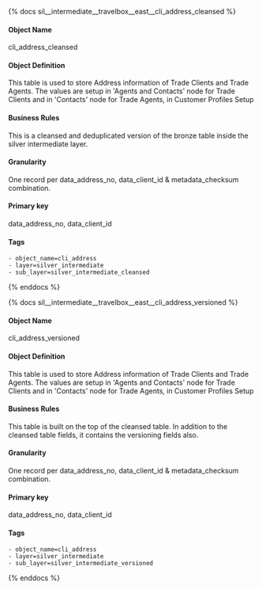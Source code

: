 {% docs sil__intermediate__travelbox__east__cli_address_cleansed %}

#### Object Name
cli_address_cleansed

#### Object Definition
This table is used to store Address information of Trade Clients and Trade Agents.
The values are setup in &#39;Agents and Contacts&#39; node for Trade Clients and in &#39;Contacts&#39; node for Trade Agents, in Customer Profiles Setup

#### Business Rules
This is a cleansed and deduplicated version of the bronze table inside the silver intermediate layer.

#### Granularity
One record per data_address_no, data_client_id & metadata_checksum combination.

#### Primary key
data_address_no, data_client_id

#### Tags
    - object_name=cli_address
    - layer=silver_intermediate
    - sub_layer=silver_intermediate_cleansed

{% enddocs %}

{% docs sil__intermediate__travelbox__east__cli_address_versioned %}

#### Object Name
cli_address_versioned

#### Object Definition
This table is used to store Address information of Trade Clients and Trade Agents.
The values are setup in &#39;Agents and Contacts&#39; node for Trade Clients and in &#39;Contacts&#39; node for Trade Agents, in Customer Profiles Setup

#### Business Rules
This table is built on the top of the cleansed table. In addition to the cleansed table fields, it contains the versioning fields also.

#### Granularity
One record per data_address_no, data_client_id & metadata_checksum combination.

#### Primary key
data_address_no, data_client_id

#### Tags
    - object_name=cli_address
    - layer=silver_intermediate
    - sub_layer=silver_intermediate_versioned

{% enddocs %}
